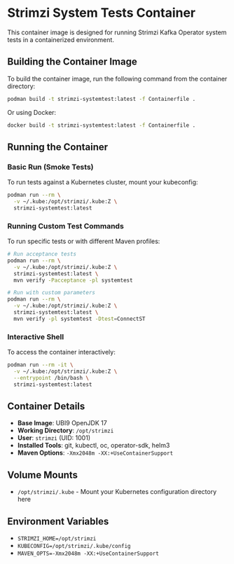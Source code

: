 # Strimzi System Tests Container

This container image is designed for running Strimzi Kafka Operator system tests in a containerized environment.

## Building the Container Image

To build the container image, run the following command from the container directory:

```bash
podman build -t strimzi-systemtest:latest -f Containerfile .
```

Or using Docker:

```bash
docker build -t strimzi-systemtest:latest -f Containerfile .
```

## Running the Container

### Basic Run (Smoke Tests)

To run tests against a Kubernetes cluster, mount your kubeconfig:

```bash
podman run --rm \
  -v ~/.kube:/opt/strimzi/.kube:Z \
  strimzi-systemtest:latest
```

### Running Custom Test Commands

To run specific tests or with different Maven profiles:

```bash
# Run acceptance tests
podman run --rm \
  -v ~/.kube:/opt/strimzi/.kube:Z \
  strimzi-systemtest:latest \
  mvn verify -Pacceptance -pl systemtest

# Run with custom parameters
podman run --rm \
  -v ~/.kube:/opt/strimzi/.kube:Z \
  strimzi-systemtest:latest \
  mvn verify -pl systemtest -Dtest=ConnectST
```

### Interactive Shell

To access the container interactively:

```bash
podman run --rm -it \
  -v ~/.kube:/opt/strimzi/.kube:Z \
  --entrypoint /bin/bash \
  strimzi-systemtest:latest
```

## Container Details

- **Base Image**: UBI9 OpenJDK 17
- **Working Directory**: `/opt/strimzi`
- **User**: `strimzi` (UID: 1001)
- **Installed Tools**: git, kubectl, oc, operator-sdk, helm3
- **Maven Options**: `-Xmx2048m -XX:+UseContainerSupport`

## Volume Mounts

- `/opt/strimzi/.kube` - Mount your Kubernetes configuration directory here

## Environment Variables

- `STRIMZI_HOME=/opt/strimzi`
- `KUBECONFIG=/opt/strimzi/.kube/config`
- `MAVEN_OPTS=-Xmx2048m -XX:+UseContainerSupport`